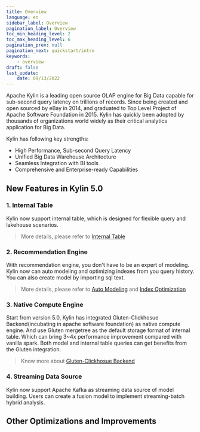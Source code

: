 ```yaml
---
title: Overview
language: en
sidebar_label: Overview
pagination_label: Overview
toc_min_heading_level: 2
toc_max_heading_level: 6
pagination_prev: null
pagination_next: quickstart/intro
keywords:
    - overview
draft: false
last_update:
    date: 09/13/2022
---
```


Apache Kylin is a leading open source OLAP engine for Big Data capable for sub-second query latency on trillions of records. Since being created and open sourced by eBay in 2014, and graduated to Top Level Project of Apache Software Foundation in 2015.
Kylin has quickly been adopted by thousands of organizations world widely as their critical analytics application for Big Data.

Kylin has following key strengths:

- High Performance, Sub-second Query Latency
- Unified Big Data Warehouse Architecture
- Seamless Integration with BI tools
- Comprehensive and Enterprise-ready Capabilities

## New Features in Kylin 5.0

### 1. Internal Table
Kylin now support internal table, which is designed for flexible query and lakehouse scenarios.

>More details, please refer to [Internal Table](../internaltable/intro.md)

### 2. Recommendation Engine

With recommendation engine, you don't have to be an expert of modeling. Kylin now can auto modeling and optimizing indexes from you query history.
You can also create model by importing sql text.

>More details, please refer to [Auto Modeling](../modeling/auto_modeling/intro.md) and [Index Optimization](../modeling/auto_modeling/optimize_index/intro.md)

### 3. Native Compute Engine

Start from version 5.0, Kylin has integrated Gluten-Clickhosue Backend(incubating in apache software foundation) as native compute engine. And use Gluten mergetree as the default storage format of internal table.
Which can bring 3~4x performance improvement compared with vanilla spark. Both model and internal table queries can get benefits from the Gluten integration.

>Know more about [Gluten-Clickhosue Backend](https://github.com/apache/incubator-gluten)

### 4. Streaming Data Source

Kylin now support Apache Kafka as streaming data source of model building. Users can create a fusion model to implement streaming-batch hybrid analysis.

## Other Optimizations and Improvements